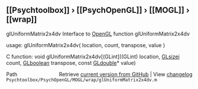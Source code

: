 ## [[Psychtoolbox]] &#8250; [[PsychOpenGL]] &#8250; [[MOGL]] &#8250; [[wrap]]

glUniformMatrix2x4dv  Interface to [OpenGL](OpenGL) function glUniformMatrix2x4dv  
  
usage:  glUniformMatrix2x4dv( location, count, transpose, value )  
  
C function:  void glUniformMatrix2x4dv[(GLint]((GLint) location, [GLsizei](GLsizei) count, [GLboolean](GLboolean) transpose, const [GLdouble](GLdouble)\* value)  




<div class="code_header" style="text-align:right;">
  <span style="float:left;">Path&nbsp;&nbsp;</span> <span class="counter">Retrieve <a href=
  "https://raw.github.com/Psychtoolbox-3/Psychtoolbox-3/beta/Psychtoolbox/PsychOpenGL/MOGL/wrap/glUniformMatrix2x4dv.m">current version from GitHub</a> | View <a href=
  "https://github.com/Psychtoolbox-3/Psychtoolbox-3/commits/beta/Psychtoolbox/PsychOpenGL/MOGL/wrap/glUniformMatrix2x4dv.m">changelog</a></span>
</div>
<div class="code">
  <code>Psychtoolbox/PsychOpenGL/MOGL/wrap/glUniformMatrix2x4dv.m</code>
</div>


